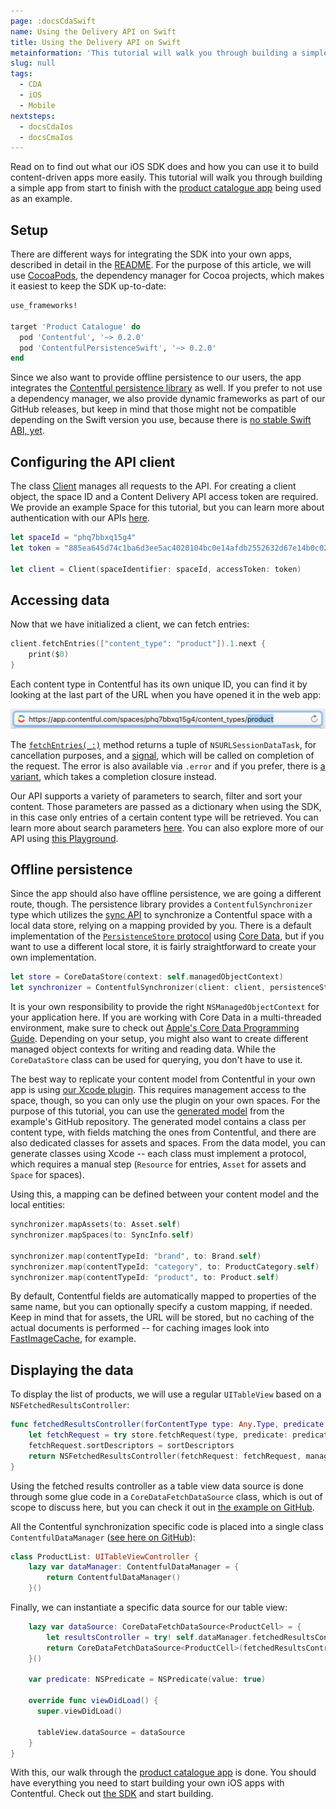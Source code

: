 ```yaml
---
page: :docsCdaSwift
name: Using the Delivery API on Swift
title: Using the Delivery API on Swift
metainformation: 'This tutorial will walk you through building a simple app from start to finish.'
slug: null
tags:
  - CDA
  - iOS
  - Mobile
nextsteps:
  - docsCdaIos
  - docsCmaIos
---
```


Read on to find out what our iOS SDK does and how you can use it to build content-driven apps more easily. This tutorial will walk you through building a simple app from start to finish with the [product catalogue app][1] being used as an example.

## Setup

There are different ways for integrating the SDK into your own apps, described in detail in the [README][2]. For the purpose of this article, we will use [CocoaPods][3], the dependency manager for Cocoa projects, which makes it easiest to keep the SDK up-to-date:

~~~ ruby
use_frameworks!

target 'Product Catalogue' do
  pod 'Contentful', '~> 0.2.0'
  pod 'ContentfulPersistenceSwift', '~> 0.2.0'
end
~~~

Since we also want to provide offline persistence to our users, the app integrates the [Contentful persistence library][4] as well. If you prefer to not use a dependency manager, we also provide dynamic frameworks as part of our GitHub releases, but keep in mind that those might not be compatible depending on the Swift version you use, because there is [no stable Swift ABI, yet][5].

## Configuring the API client

The class [Client][6] manages all requests to the API. For creating a client object, the space ID and a Content Delivery API access token are required. We provide an example Space for this tutorial, but you can learn more about authentication with our APIs [here][7].

~~~ swift
let spaceId = "phq7bbxq15g4"
let token = "885ea645d74c1ba6d3ee5ac4020104bc0e14afdb2552632d67e14b0c02fc06e6"

let client = Client(spaceIdentifier: spaceId, accessToken: token)
~~~

## Accessing data

Now that we have initialized a client, we can fetch entries:

~~~ swift
client.fetchEntries(["content_type": "product"]).1.next {
    print($0)
}
~~~

Each content type in Contentful has its own unique ID, you can find it by looking at the last part of the URL when you have opened it in the web app:

![](content-type-id.png)

The [`fetchEntries(_:)`][8] method returns a tuple of `NSURLSessionDataTask`, for cancellation purposes, and a [signal][10], which will be called on completion of the request. The error is also available via `.error` and if you prefer, there is [a variant][9], which takes a completion closure instead.

Our API supports a variety of parameters to search, filter and sort your content. Those parameters are passed as a dictionary when using the SDK, in this case only entries of a certain content type will be retrieved. You can learn more about search parameters [here][20]. You can also explore more of our API using [this Playground][12].

## Offline persistence

Since the app should also have offline persistence, we are going a different route, though. The persistence library provides a `ContentfulSynchronizer` type which utilizes the [sync API][13] to synchronize a Contentful space with a local data store, relying on a mapping provided by you. There is a default implementation of the [`PersistenceStore` protocol][15] using [Core Data][14], but if you want to use a different local store, it is fairly straightforward to create your own implementation.

~~~ swift
let store = CoreDataStore(context: self.managedObjectContext)
let synchronizer = ContentfulSynchronizer(client: client, persistenceStore: store)
~~~

It is your own responsibility to provide the right `NSManagedObjectContext` for your application here. If you are working with Core Data in a multi-threaded environment, make sure to check out [Apple's Core Data Programming Guide][16]. Depending on your setup, you might also want to create different managed object contexts for writing and reading data. While the `CoreDataStore` class can be used for querying, you don't have to use it.

The best way to replicate your content model from Contentful in your own app is using [our Xcode plugin][17]. This requires management access to the space, though, so you can only use the plugin on your own spaces. For the purpose of this tutorial, you can use the [generated model][18] from the example's GitHub repository. The generated model contains a class per content type, with fields matching the ones from Contentful, and there are also dedicated classes for assets and spaces. From the data model, you can generate classes using Xcode -- each class must implement a protocol, which requires a manual step (`Resource` for entries, `Asset` for assets and `Space` for spaces).

Using this, a mapping can be defined between your content model and the local entities:

~~~ swift
synchronizer.mapAssets(to: Asset.self)
synchronizer.mapSpaces(to: SyncInfo.self)

synchronizer.map(contentTypeId: "brand", to: Brand.self)
synchronizer.map(contentTypeId: "category", to: ProductCategory.self)
synchronizer.map(contentTypeId: "product", to: Product.self)
~~~

By default, Contentful fields are automatically mapped to properties of the same name, but you can optionally specify a custom mapping, if needed. Keep in mind that for assets, the URL will be stored, but no caching of the actual documents is performed -- for caching images look into [FastImageCache][19], for example.

## Displaying the data

To display the list of products, we will use a regular `UITableView` based on a `NSFetchedResultsController`:

~~~ swift
func fetchedResultsController(forContentType type: Any.Type, predicate: NSPredicate, sortDescriptors: [NSSortDescriptor]) throws -> NSFetchedResultsController {
    let fetchRequest = try store.fetchRequest(type, predicate: predicate)
    fetchRequest.sortDescriptors = sortDescriptors
    return NSFetchedResultsController(fetchRequest: fetchRequest, managedObjectContext: managedObjectContext, sectionNameKeyPath: nil, cacheName: nil)
}
~~~

Using the fetched results controller as a table view data source is done through some glue code in a `CoreDataFetchDataSource` class, which is out of scope to discuss here, but you can check it out in [the example on GitHub][20].

All the Contentful synchronization specific code is placed into a single class `ContentfulDataManager` ([see here on GitHub][21]):

~~~ swift
class ProductList: UITableViewController {
    lazy var dataManager: ContentfulDataManager = {
        return ContentfulDataManager()
    }()
~~~

Finally, we can instantiate a specific data source for our table view:

~~~ swift
    lazy var dataSource: CoreDataFetchDataSource<ProductCell> = {
        let resultsController = try! self.dataManager.fetchedResultsController(forContentType: Product.self, predicate: self.predicate, sortDescriptors: [NSSortDescriptor(key: "productName", ascending: true)])
        return CoreDataFetchDataSource<ProductCell>(fetchedResultsController: resultsController, tableView: self.tableView)
    }()

    var predicate: NSPredicate = NSPredicate(value: true)

    override func viewDidLoad() {
      super.viewDidLoad()

      tableView.dataSource = dataSource
    }
}
~~~

With this, our walk through the [product catalogue app][1] is done. You should have everything you need to start building your own iOS apps with Contentful. Check out [the SDK][22] and start building.


[1]: https://github.com/contentful/product-catalogue-swift
[2]: https://github.com/contentful/contentful.swift#installation
[3]: https://cocoapods.org
[4]: https://github.com/contentful/contentful-persistence.swift
[5]: https://developer.apple.com/swift/blog/?id=2
[6]: http://cocoadocs.org/docsets/Contentful/0.2.1/Classes/Client.html
[7]: /developers/docs/references/authentication/
[8]: http://cocoadocs.org/docsets/Contentful/0.2.1/Classes/Client.html#/s:FC10Contentful6Client12fetchEntriesFTGVs10DictionarySSPs9AnyObject___TGSqCSo20NSURLSessionDataTask_GC12Interstellar6SignalGVS_5ArrayVS_5Entry___
[9]: http://cocoadocs.org/docsets/Contentful/0.2.1/Classes/Client.html#/s:FC10Contentful6Client12fetchEntriesFTGVs10DictionarySSPs9AnyObject__10completionFGO12Interstellar6ResultGVS_5ArrayVS_5Entry__T__GSqCSo20NSURLSessionDataTask_
[10]: http://cocoadocs.org/docsets/Interstellar/1.4.0/Classes/Signal.html
[11]: https://www.contentful.com/developers/docs/references/content-delivery-api/#/reference/search-parameters
[12]: https://github.com/contentful/ContentfulPlayground
[13]: https://www.contentful.com/developers/docs/concepts/sync/
[14]: https://developer.apple.com/library/watchos/documentation/Cocoa/Conceptual/CoreData/index.html
[15]: http://cocoadocs.org/docsets/ContentfulPersistenceSwift/0.2.0/Protocols/PersistenceStore.html
[16]: https://developer.apple.com/library/ios/documentation/Cocoa/Conceptual/CoreData/Concurrency.html
[17]: https://www.contentful.com/developers/docs/ios/tutorials/using-contentful-xcode-plugin/
[18]: https://github.com/contentful/product-catalogue-swift/tree/master/Resources/Product%20Catalogue.xcdatamodeld
[19]: https://github.com/path/FastImageCache
[20]: https://github.com/contentful/product-catalogue-swift/blob/master/Code/DataSource.swift
[21]: https://github.com/contentful/product-catalogue-swift/blob/master/Code/ContentfulDataManager.swift
[22]: https://github.com/contentful/contentful.swift
